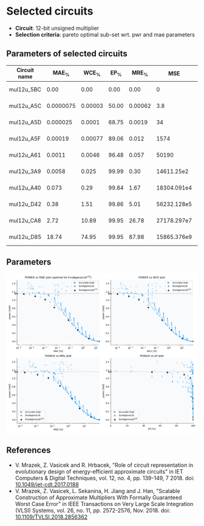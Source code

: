 
Selected circuits
===================
 - **Circuit**: 12-bit unsigned multiplier
 - **Selection criteria**: pareto optimal sub-set wrt. pwr and mae parameters

Parameters of selected circuits
----------------------------

| Circuit name | MAE<sub>%</sub> | WCE<sub>%</sub> | EP<sub>%</sub> | MRE<sub>%</sub> | MSE | Download |
| --- |  --- | --- | --- | --- | --- | --- | 
| mul12u_5BC | 0.00 | 0.00 | 0.00 | 0.00 | 0 |   [[Verilog<sub>PDK45</sub>](mul12u_5BC_pdk45.v)] [[C](mul12u_5BC.c)] |
| mul12u_A5C | 0.0000075 | 0.00003 | 50.00 | 0.00062 | 3.8 |   [[Verilog<sub>PDK45</sub>](mul12u_A5C_pdk45.v)] [[C](mul12u_A5C.c)] |
| mul12u_A5D | 0.000025 | 0.0001 | 68.75 | 0.0019 | 34 |   [[Verilog<sub>PDK45</sub>](mul12u_A5D_pdk45.v)] [[C](mul12u_A5D.c)] |
| mul12u_A5F | 0.00019 | 0.00077 | 89.06 | 0.012 | 1574 |   [[Verilog<sub>PDK45</sub>](mul12u_A5F_pdk45.v)] [[C](mul12u_A5F.c)] |
| mul12u_A61 | 0.0011 | 0.0046 | 96.48 | 0.057 | 50190 |   [[Verilog<sub>PDK45</sub>](mul12u_A61_pdk45.v)] [[C](mul12u_A61.c)] |
| mul12u_3A9 | 0.0058 | 0.025 | 99.99 | 0.30 | 14611.25e2 |   [[Verilog<sub>PDK45</sub>](mul12u_3A9_pdk45.v)] [[C](mul12u_3A9.c)] |
| mul12u_A40 | 0.073 | 0.29 | 99.84 | 1.67 | 18304.091e4 |   [[Verilog<sub>PDK45</sub>](mul12u_A40_pdk45.v)] [[C](mul12u_A40.c)] |
| mul12u_D42 | 0.38 | 1.51 | 99.86 | 5.01 | 56232.128e5 |   [[Verilog<sub>PDK45</sub>](mul12u_D42_pdk45.v)] [[C](mul12u_D42.c)] |
| mul12u_CA8 | 2.72 | 10.89 | 99.95 | 26.78 | 27178.297e7 |   [[Verilog<sub>PDK45</sub>](mul12u_CA8_pdk45.v)] [[C](mul12u_CA8.c)] |
| mul12u_D85 | 18.74 | 74.95 | 99.95 | 87.98 | 15865.376e9 |  [[Verilog<sub>generic</sub>](mul12u_D85.v)]  [[C](mul12u_D85.c)] |
    
Parameters
--------------
![Parameters figure](fig.png)

References
--------------
   - V. Mrazek, Z. Vasicek and R. Hrbacek, "Role of circuit representation in evolutionary design of energy-efficient approximate circuits" in IET Computers & Digital Techniques, vol. 12, no. 4, pp. 139-149, 7 2018. doi: [10.1049/iet-cdt.2017.0188](https://dx.doi.org/10.1049/iet-cdt.2017.0188)
   - V. Mrazek, Z. Vasicek, L. Sekanina, H. Jiang and J. Han, "Scalable Construction of Approximate Multipliers With Formally Guaranteed Worst Case Error" in IEEE Transactions on Very Large Scale Integration (VLSI) Systems, vol. 26, no. 11, pp. 2572-2576, Nov. 2018. doi: [10.1109/TVLSI.2018.2856362](https://dx.doi.org/10.1109/TVLSI.2018.2856362)

             
